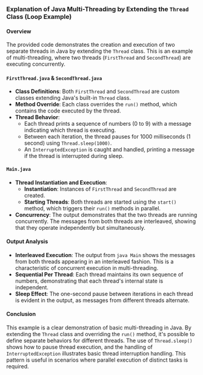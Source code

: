### Explanation of Java Multi-Threading by Extending the `Thread` Class (Loop Example)

#### Overview
The provided code demonstrates the creation and execution of two separate threads in Java by extending the `Thread` class. This is an example of multi-threading, where two threads (`FirstThread` and `SecondThread`) are executing concurrently.

#### `FirstThread.java` & `SecondThread.java`
- **Class Definitions**: Both `FirstThread` and `SecondThread` are custom classes extending Java's built-in `Thread` class.
- **Method Override**: Each class overrides the `run()` method, which contains the code executed by the thread.
- **Thread Behavior**: 
  - Each thread prints a sequence of numbers (0 to 9) with a message indicating which thread is executing.
  - Between each iteration, the thread pauses for 1000 milliseconds (1 second) using `Thread.sleep(1000)`.
  - An `InterruptedException` is caught and handled, printing a message if the thread is interrupted during sleep.

#### `Main.java`
- **Thread Instantiation and Execution**:
  - **Instantiation**: Instances of `FirstThread` and `SecondThread` are created.
  - **Starting Threads**: Both threads are started using the `start()` method, which triggers their `run()` methods in parallel.
- **Concurrency**: The output demonstrates that the two threads are running concurrently. The messages from both threads are interleaved, showing that they operate independently but simultaneously.

#### Output Analysis
- **Interleaved Execution**: The output from `java Main` shows the messages from both threads appearing in an interleaved fashion. This is a characteristic of concurrent execution in multi-threading.
- **Sequential Per Thread**: Each thread maintains its own sequence of numbers, demonstrating that each thread's internal state is independent.
- **Sleep Effect**: The one-second pause between iterations in each thread is evident in the output, as messages from different threads alternate.

#### Conclusion
This example is a clear demonstration of basic multi-threading in Java. By extending the `Thread` class and overriding the `run()` method, it's possible to define separate behaviors for different threads. The use of `Thread.sleep()` shows how to pause thread execution, and the handling of `InterruptedException` illustrates basic thread interruption handling. This pattern is useful in scenarios where parallel execution of distinct tasks is required.